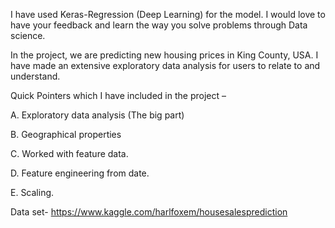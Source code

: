 I have used Keras-Regression (Deep Learning) for the model. I would love to have your feedback and learn the way you solve problems through Data science.

In the project, we are predicting new housing prices in King County, USA. I have made an extensive exploratory data analysis for users to relate to and understand. 



Quick Pointers which I have included in the project –

A.    Exploratory data analysis (The big part)

B.    Geographical properties

C.    Worked with feature data.

D.   Feature engineering from date.

E.    Scaling.



Data set- https://www.kaggle.com/harlfoxem/housesalesprediction
